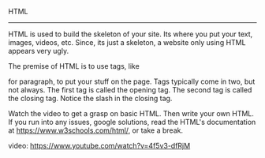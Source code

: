 
HTML
________________________________________________________________

HTML is used to build the skeleton of your site. Its where you
put your text, images, videos, etc. Since, its just a skeleton, a 
website only using HTML appears very ugly. 

The premise of HTML is to use tags, like <p> for paragraph, to put your stuff 
on the page. Tags typically come in two, but not always. The first tag
is called the opening tag. The second tag is called the closing
tag. Notice the slash in the closing tag. 

Watch the video to get a grasp on basic HTML.
Then write your own HTML.  If you run into any issues, google solutions, 
read the HTML's documentation at https://www.w3schools.com/html/,
or take a break. 

video: https://www.youtube.com/watch?v=4f5v3-dfRjM
